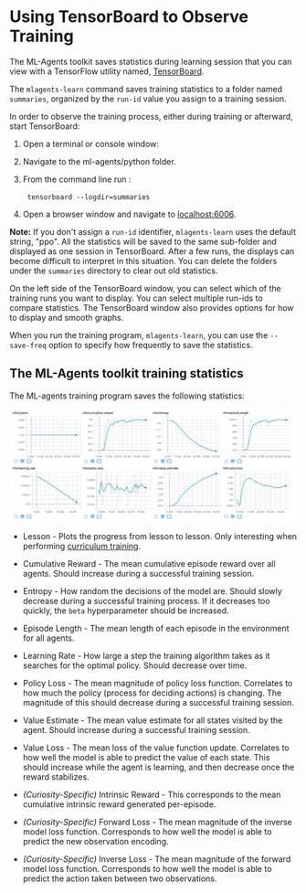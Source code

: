 # Using TensorBoard to Observe Training

The ML-Agents toolkit saves statistics during learning session that you can view
with a TensorFlow utility named,
[TensorBoard](https://www.tensorflow.org/programmers_guide/summaries_and_tensorboard).

The `mlagents-learn` command saves training statistics to a folder named
`summaries`, organized by the `run-id` value you assign to a training session.

In order to observe the training process, either during training or afterward,
start TensorBoard:

1. Open a terminal or console window:
2. Navigate to the ml-agents/python folder.
3. From the command line run :

        tensorboard --logdir=summaries

4. Open a browser window and navigate to [localhost:6006](http://localhost:6006).

**Note:** If you don't assign a `run-id` identifier, `mlagents-learn` uses the
default string, "ppo". All the statistics will be saved to the same sub-folder
and displayed as one session in TensorBoard. After a few runs, the displays can
become difficult to interpret in this situation. You can delete the folders
under the `summaries` directory to clear out old statistics.

On the left side of the TensorBoard window, you can select which of the training
runs you want to display. You can select multiple run-ids to compare statistics.
The TensorBoard window also provides options for how to display and smooth
graphs.

When you run the training program, `mlagents-learn`, you can use the
`--save-freq` option to specify how frequently to save the statistics.

## The ML-Agents toolkit training statistics

The ML-agents training program saves the following statistics:

![Example TensorBoard Run](images/mlagents-TensorBoard.png)

* Lesson - Plots the progress from lesson to lesson. Only interesting when
  performing [curriculum training](Training-Curriculum-Learning.md).

* Cumulative Reward - The mean cumulative episode reward over all agents. Should
  increase during a successful training session.

* Entropy - How random the decisions of the model are. Should slowly decrease
  during a successful training process. If it decreases too quickly, the `beta`
  hyperparameter should be increased.

* Episode Length - The mean length of each episode in the environment for all
  agents.

* Learning Rate - How large a step the training algorithm takes as it searches
  for the optimal policy. Should decrease over time.

* Policy Loss - The mean magnitude of policy loss function. Correlates to how
  much the policy (process for deciding actions) is changing. The magnitude of
  this should decrease during a successful training session.

* Value Estimate - The mean value estimate for all states visited by the agent.
  Should increase during a successful training session.

* Value Loss - The mean loss of the value function update. Correlates to how
  well the model is able to predict the value of each state. This should
  increase while the agent is learning, and then decrease once the reward
  stabilizes.

* _(Curiosity-Specific)_ Intrinsic Reward - This corresponds to the mean
  cumulative intrinsic reward generated per-episode.

* _(Curiosity-Specific)_ Forward Loss - The mean magnitude of the inverse model
  loss function. Corresponds to how well the model is able to predict the new
  observation encoding.

* _(Curiosity-Specific)_ Inverse Loss - The mean magnitude of the forward model
  loss function. Corresponds to how well the model is able to predict the action
  taken between two observations.
